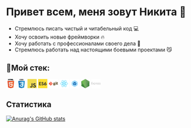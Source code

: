 # Привет всем, меня зовут Никита 👋

- Стремлюсь писать чистый и читабельный код 💻
- Хочу освоить новые фреймворки 🔥
- Хочу работать с профессионалами своего дела 🤘
- Стремлюсь работать над настоящими боевыми проектами 😼

## 🚀Мой стек:

<p>
<img src='https://raw.githubusercontent.com/github/explore/80688e429a7d4ef2fca1e82350fe8e3517d3494d/topics/html/html.png' height=25 alt='HTML5'>
<img src='https://raw.githubusercontent.com/github/explore/80688e429a7d4ef2fca1e82350fe8e3517d3494d/topics/css/css.png' height=25 alt='CSS3'>
<img src='https://raw.githubusercontent.com/github/explore/80688e429a7d4ef2fca1e82350fe8e3517d3494d/topics/javascript/javascript.png' height=25 alt='JavaScript'>
<img src='https://raw.githubusercontent.com/github/explore/80688e429a7d4ef2fca1e82350fe8e3517d3494d/topics/es6/es6.png' height=25 alt='ES6'>
<img src='https://raw.githubusercontent.com/github/explore/80688e429a7d4ef2fca1e82350fe8e3517d3494d/topics/git/git.png' height=25 alt='Git'>
<img src='https://raw.githubusercontent.com/github/explore/80688e429a7d4ef2fca1e82350fe8e3517d3494d/topics/react/react.png' height=25 alt='React'>
<img src='https://raw.githubusercontent.com/github/explore/80688e429a7d4ef2fca1e82350fe8e3517d3494d/topics/webpack/webpack.png' height=25 alt='WebPack'>
<img src='https://raw.githubusercontent.com/github/explore/80688e429a7d4ef2fca1e82350fe8e3517d3494d/topics/nodejs/nodejs.png' height=25 alt='Node.js'>
<img src='https://raw.githubusercontent.com/github/explore/80688e429a7d4ef2fca1e82350fe8e3517d3494d/topics/express/express.png' height=25 alt='Express'>
</p>

## Статистика

[![Anurag's GitHub stats](https://github-readme-stats.vercel.app/api?username=NikitaKiryaev-web&theme=synthwave&show_icons=true)](https://github.com/anuraghazra/github-readme-stats)

